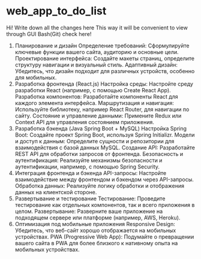 # web_app_to_do_list
Hi!
Write down all the changes here 
This way it will be convenient to view through GUI Bash(Git)
check here!

1. Планирование и дизайн
Определение требований: Сформулируйте ключевые функции вашего сайта, аудиторию и основные цели.
Проектирование интерфейса: Создайте макеты страниц, определите структуру навигации и визуальный стиль.
Адаптивный дизайн: Убедитесь, что дизайн подходит для различных устройств, особенно для мобильных.
2. Разработка фронтенда (React.js)
Настройка среды: Настройте среду разработки React (например, с помощью Create React App).
Разработка компонентов: Разработайте компоненты React для каждого элемента интерфейса.
Маршрутизация и навигация: Используйте библиотеку, например React Router, для навигации по сайту.
Состояние и управление данными: Примените Redux или Context API для управления состоянием приложения.
3. Разработка бэкенда (Java Spring Boot + MySQL)
Настройка Spring Boot: Создайте проект Spring Boot, используя Spring Initializr.
Модели и доступ к данным: Определите сущности и репозитории для взаимодействия с базой данных MySQL.
Создание API: Разработайте REST API для обработки запросов от фронтенда.
Безопасность и аутентификация: Реализуйте механизмы безопасности и аутентификации, например, с помощью Spring Security.
4. Интеграция фронтенда и бэкенда
API-запросы: Настройте взаимодействие между фронтендом и бэкендом через API-запросы.
Обработка данных: Реализуйте логику обработки и отображения данных на клиентской стороне.
5. Развертывание и тестирование
Тестирование: Проведите тестирование как отдельных компонентов, так и всего приложения в целом.
Развертывание: Разверните ваше приложение на подходящем сервере или платформе (например, AWS, Heroku).
6. Оптимизация под мобильные приложения
Responsive Design: Убедитесь, что веб-сайт хорошо отображается на мобильных устройствах.
PWA (Progressive Web App): Подумайте о превращении вашего сайта в PWA для более близкого к нативному опыта на мобильных устройствах.